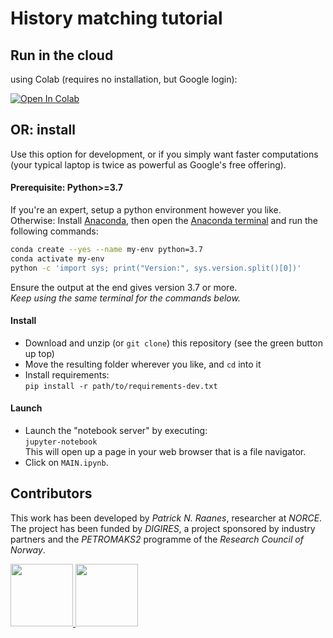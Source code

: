 # History matching tutorial

## Run in the cloud

using Colab (requires no installation, but Google login):

[![Open In Colab](https://colab.research.google.com/assets/colab-badge.svg)](http://colab.research.google.com/github/patricknraanes/HistoryMatching/blob/Colab)

## OR: install

Use this option for development, or if you simply want
faster computations (your typical laptop is twice as powerful
as Google's free offering).

#### Prerequisite: Python>=3.7

If you're an expert, setup a python environment however you like.
Otherwise:
Install [Anaconda](https://www.anaconda.com/download), then
open the [Anaconda terminal](https://docs.conda.io/projects/conda/en/latest/user-guide/getting-started.html#starting-conda)
and run the following commands:

```bash
conda create --yes --name my-env python=3.7
conda activate my-env
python -c 'import sys; print("Version:", sys.version.split()[0])'
```

Ensure the output at the end gives version 3.7 or more.  
*Keep using the same terminal for the commands below.*

#### Install

- Download and unzip (or `git clone`)
  this repository (see the green button up top)
- Move the resulting folder wherever you like, and `cd` into it
- Install requirements:  
  `pip install -r path/to/requirements-dev.txt`

#### Launch

- Launch the "notebook server" by executing:  
  `jupyter-notebook`  
  This will open up a page in your web browser that is a file navigator.  
- Click on `MAIN.ipynb`.

## Contributors

This work has been developed by *Patrick N. Raanes*, researcher at *NORCE*.
The project has been funded by *DIGIRES*,
a project sponsored by industry partners
and the *PETROMAKS2* programme of the *Research Council of Norway*.

<a href="http://norceresearch.no">
<img height="100" src="https://norceresearch.s3.amazonaws.com/_1200x630_crop_center-center_none/norcelogo-metatag.jpg">
</a>

<a href="http://digires.no">
<img src="http://digires.no/DIGIRES/digilogo%20(002).png" height="100">
</a>





<!-- markdownlint-configure-file
{
  "header-increment": false,
  "no-multiple-blanks": false,
  "no-inline-html": {
    "allowed_elements": [ "img", "a" ]
  },
  "code-block-style": false,
  "ul-indent": { "indent": 2 }
}
-->
